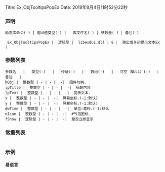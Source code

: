Title: Ex_ObjTooltipsPopEx
Date: 2019年8月4日11时52分22秒

### 声明


```table
动态库命令(-) | 返回值类型(-) |   库文件名(-) | 参数量(-) | 备注(-)

 Ex_ObjTooltipsPopEx |  逻辑型 |  libexdui.dll | 8 |  弹出或关闭提示文本Ex | 
```


### 参数列表

```table
参数名   |   类型(-)   |   传址(-)   |   数组(-)   |   可空（NULL）(-)   |   备注   |
hObj |  整数型 | - | - |  -|  组件句柄.
lpTitle |  整数型 | - | - |  -|  标题内容
lpText |  整数型 | - | - |  -|  提示文本.
x |  整数型 | - | - |  -|  屏幕坐标.(-1:默认)
y |  整数型 | - | - |  -|  屏幕坐标.(-1:默认)
dwTime |  整数型 | - | - |  -|  单位:毫秒.(-1:默认
nIcon |  整数型 | - | - |  -|  #气泡图标_
fShow |  逻辑型 | - | - |  -|  是否立即显示
```

### 常量列表
```table

```


### 示例
#### 易语言
```c

```